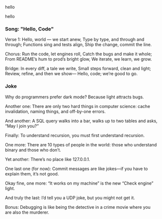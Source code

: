 
hello

hello

### Song: "Hello, Code"

Verse 1:
Hello, world — we start anew,
Type by type, and through and through;
Functions sing and tests align,
Ship the change, commit the line.

Chorus:
Run the code, let engines roll,
Catch the bugs and make it whole;
From README’s hum to prod’s bright glow,
We iterate, we learn, we grow.

Bridge:
In every diff, a tale we write,
Small steps forward, clean and light;
Review, refine, and then we show—
Hello, code; we’re good to go.


### Joke

Why do programmers prefer dark mode? Because light attracts bugs.

Another one: There are only two hard things in computer science: cache invalidation, naming things, and off-by-one errors.

And another: A SQL query walks into a bar, walks up to two tables and asks, “May I join you?”

Finally: To understand recursion, you must first understand recursion.

One more: There are 10 types of people in the world: those who understand binary and those who don’t.

Yet another: There’s no place like 127.0.0.1.

One last one (for now): Commit messages are like jokes—if you have to explain them, it’s not good.

Okay fine, one more: “It works on my machine” is the new “Check engine” light.

And truly the last: I’d tell you a UDP joke, but you might not get it.

Bonus: Debugging is like being the detective in a crime movie where you are also the murderer.


